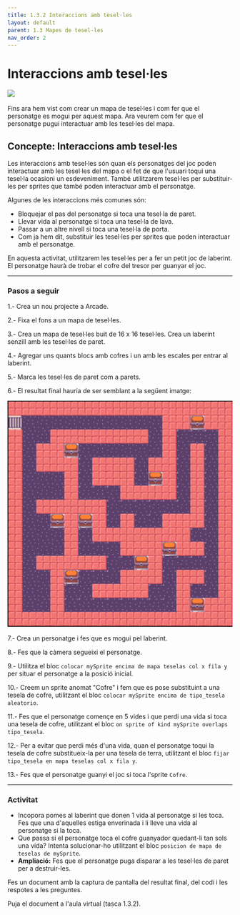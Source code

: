 ```yaml
---
title: 1.3.2 Interaccions amb tesel·les
layout: default 
parent: 1.3 Mapes de tesel·les
nav_order: 2
---
```


# Interaccions amb tesel·les

![](../../images/laberint.gif)

Fins ara hem vist com crear un mapa de tesel·les i com fer que el personatge es mogui per aquest mapa. Ara veurem com fer que el personatge pugui interactuar amb les tesel·les del mapa.

## Concepte: Interaccions amb tesel·les

Les interaccions amb tesel·les són quan els personatges del joc poden interactuar amb les tesel·les del mapa o el fet de que l'usuari toqui una tesel·la ocasioni un esdeveniment. També utilitzarem tesel·les per substituir-les per sprites que també poden interactuar amb el personatge.

Algunes de les interaccions més comunes són:

- Bloquejar el pas del personatge si toca una tesel·la de paret.
- Llevar vida al personatge si toca una tesel·la de lava.
- Passar a un altre nivell si toca una tesel·la de porta.
- Com ja hem dit, substituir les tesel·les per sprites que poden interactuar amb el personatge.

En aquesta activitat, utilitzarem les tesel·les per a fer un petit joc de laberint. El personatge haurà de trobar el cofre del tresor per guanyar el joc.

---

### Pasos a seguir

1.- Crea un nou projecte a Arcade.

2.- Fixa el fons a un mapa de tesel·les.

3.- Crea un mapa de tesel·les buit de 16 x 16 tesel·les. Crea un laberint senzill amb les tesel·les de paret.

4.- Agregar uns quants blocs amb cofres i un amb les escales per entrar al laberint.

5.- Marca les tesel·les de paret com a parets.

6.- El resultat final hauria de ser semblant a la següent imatge:

![Laberint](../../images/laberint.png)

7.- Crea un personatge i fes que es mogui pel laberint.

8.- Fes que la càmera segueixi el personatge.

9.- Utilitza el bloc `colocar mySprite encima de mapa teselas col x fila y` per situar el personatge a la posició inicial.

10.- Creem un sprite anomat "Cofre" i fem que es pose substituint a una tesela de cofre, utilitzant el bloc `colocar mySprite encima de tipo_tesela aleatorio`.

11.- Fes que el personatge començe en 5 vides i que perdi una vida si toca una tesela de cofre, utilitzant el bloc `on sprite of kind mySprite overlaps tipo_tesela`. 

12.- Per a evitar que perdi més d'una vida, quan el personatge toqui la tesela de cofre substitueix-la per una tesela de terra, utilitzant el bloc `fijar tipo_tesela en mapa teselas col x fila y`.

13.- Fes que el personatge guanyi el joc si toca l'sprite `Cofre`.


---

### Activitat

- Incopora pomes al laberint que donen 1 vida al personatge si les toca. Fes que una d'aquelles estiga enverinada i li lleve una vida al personatge si la toca.
- Que passa si el personatge toca el cofre guanyador quedant-li tan sols una vida? Intenta solucionar-ho utilitzant el bloc `posicion de mapa de teselas de mySprite`.
- **Ampliació:** Fes que el personatge puga disparar a les tesel·les de paret per a destruir-les. 

Fes un document amb la captura de pantalla del resultat final, del codi i les respotes a les preguntes.

Puja el document a l'aula virtual (tasca 1.3.2).